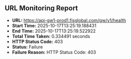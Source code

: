 ## URL Monitoring Report

- **URL:** https://api-gw1-prod1.fisglobal.com/gw/v1/health
- **Start Time:** 2025-10-17T13:25:19.188431
- **End Time:** 2025-10-17T13:25:19.522922
- **Total Time Taken:** 0.334491 seconds
- **HTTP Status Code:** 403
- **Status:** Failure
- **Failure Reason:** HTTP Status Code: 403
